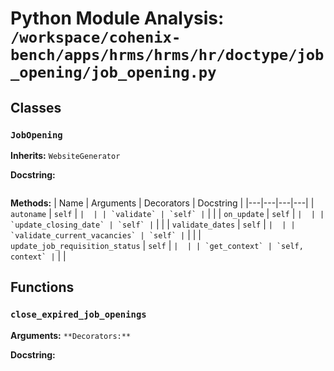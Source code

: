 # Python Module Analysis: `/workspace/cohenix-bench/apps/hrms/hrms/hr/doctype/job_opening/job_opening.py`

## Classes

### `JobOpening`
**Inherits:** `WebsiteGenerator`


**Docstring:**
```

```

**Methods:**
| Name | Arguments | Decorators | Docstring |
|---|---|---|---|
| `autoname` | `self` | `` |  |
| `validate` | `self` | `` |  |
| `on_update` | `self` | `` |  |
| `update_closing_date` | `self` | `` |  |
| `validate_dates` | `self` | `` |  |
| `validate_current_vacancies` | `self` | `` |  |
| `update_job_requisition_status` | `self` | `` |  |
| `get_context` | `self, context` | `` |  |





## Functions

### `close_expired_job_openings`
**Arguments:** ``
**Decorators:** ``

**Docstring:**
```

```


